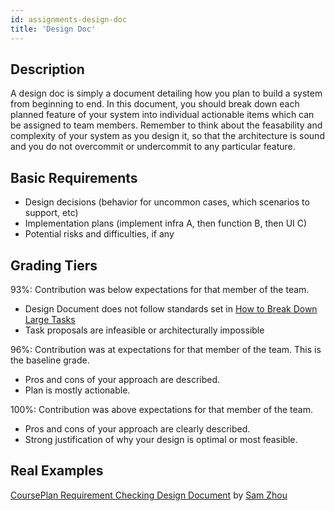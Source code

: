 ```yaml
---
id: assignments-design-doc
title: 'Design Doc'
---
```


## Description

A design doc is simply a document detailing how you plan to build a system from
beginning to end. In this document, you should break down each planned feature
of your system into individual actionable items which can be assigned to team
members. Remember to think about the feasability and complexity of your
system as you design it, so that the architecture is sound and you do not
overcommit or undercommit to any particular feature.

## Basic Requirements

- Design decisions (behavior for uncommon cases, which scenarios to support, etc)
- Implementation plans (implement infra A, then function B, then UI C)
- Potential risks and difficulties, if any

## Grading Tiers

93%: Contribution was below expectations for that member of the team.

- Design Document does not follow standards set in [How to Break Down Large Tasks](https://cornelldti.slab.com/posts/n5o29nxk)
- Task proposals are infeasible or architecturally impossible

96%: Contribution was at expectations for that member of the team. This is the baseline grade.

- Pros and cons of your approach are described.
- Plan is mostly actionable.

100%: Contribution was above expectations for that member of the team.

- Pros and cons of your approach are clearly described.
- Strong justification of why your design is optimal or most feasible.

## Real Examples

[CoursePlan Requirement Checking Design Document](./assignments-examples-cp-requirements-algo) by [Sam Zhou](https://developersam.com/)
